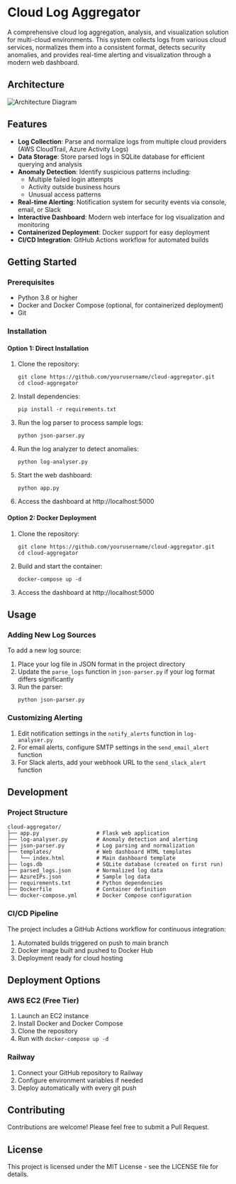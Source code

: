 # Cloud Log Aggregator

A comprehensive cloud log aggregation, analysis, and visualization solution for multi-cloud environments. This system collects logs from various cloud services, normalizes them into a consistent format, detects security anomalies, and provides real-time alerting and visualization through a modern web dashboard.

## Architecture

![Architecture Diagram](https://via.placeholder.com/800x400?text=Cloud+Aggregator+Architecture+Diagram)
<!-- Replace with actual architecture diagram from Draw.io or Lucidchart -->

## Features

- **Log Collection**: Parse and normalize logs from multiple cloud providers (AWS CloudTrail, Azure Activity Logs)
- **Data Storage**: Store parsed logs in SQLite database for efficient querying and analysis
- **Anomaly Detection**: Identify suspicious patterns including:
  - Multiple failed login attempts
  - Activity outside business hours
  - Unusual access patterns
- **Real-time Alerting**: Notification system for security events via console, email, or Slack
- **Interactive Dashboard**: Modern web interface for log visualization and monitoring
- **Containerized Deployment**: Docker support for easy deployment
- **CI/CD Integration**: GitHub Actions workflow for automated builds

## Getting Started

### Prerequisites

- Python 3.8 or higher
- Docker and Docker Compose (optional, for containerized deployment)
- Git

### Installation

#### Option 1: Direct Installation

1. Clone the repository:
   ```
   git clone https://github.com/yourusername/cloud-aggregator.git
   cd cloud-aggregator
   ```

2. Install dependencies:
   ```
   pip install -r requirements.txt
   ```

3. Run the log parser to process sample logs:
   ```
   python json-parser.py
   ```

4. Run the log analyzer to detect anomalies:
   ```
   python log-analyser.py
   ```

5. Start the web dashboard:
   ```
   python app.py
   ```

6. Access the dashboard at http://localhost:5000

#### Option 2: Docker Deployment

1. Clone the repository:
   ```
   git clone https://github.com/yourusername/cloud-aggregator.git
   cd cloud-aggregator
   ```

2. Build and start the container:
   ```
   docker-compose up -d
   ```

3. Access the dashboard at http://localhost:5000

## Usage

### Adding New Log Sources

To add a new log source:

1. Place your log file in JSON format in the project directory
2. Update the `parse_logs` function in `json-parser.py` if your log format differs significantly
3. Run the parser:
   ```
   python json-parser.py
   ```

### Customizing Alerting

1. Edit notification settings in the `notify_alerts` function in `log-analyser.py`
2. For email alerts, configure SMTP settings in the `send_email_alert` function
3. For Slack alerts, add your webhook URL to the `send_slack_alert` function

## Development

### Project Structure

```
cloud-aggregator/
├── app.py                  # Flask web application
├── log-analyser.py         # Anomaly detection and alerting
├── json-parser.py          # Log parsing and normalization
├── templates/              # Web dashboard HTML templates
│   └── index.html          # Main dashboard template
├── logs.db                 # SQLite database (created on first run)
├── parsed_logs.json        # Normalized log data
├── AzureIPs.json           # Sample log data
├── requirements.txt        # Python dependencies
├── Dockerfile              # Container definition
└── docker-compose.yml      # Docker Compose configuration
```

### CI/CD Pipeline

The project includes a GitHub Actions workflow for continuous integration:

1. Automated builds triggered on push to main branch
2. Docker image built and pushed to Docker Hub
3. Deployment ready for cloud hosting

## Deployment Options

### AWS EC2 (Free Tier)

1. Launch an EC2 instance
2. Install Docker and Docker Compose
3. Clone the repository
4. Run with `docker-compose up -d`

### Railway

1. Connect your GitHub repository to Railway
2. Configure environment variables if needed
3. Deploy automatically with every git push

## Contributing

Contributions are welcome! Please feel free to submit a Pull Request.

## License

This project is licensed under the MIT License - see the LICENSE file for details.
